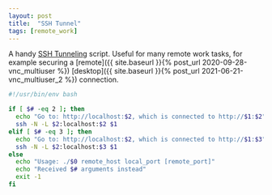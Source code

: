 ```yaml
---
layout: post
title:  "SSH Tunnel"
tags: [remote_work]
---
```


A handy [SSH Tunneling](https://www.ssh.com/academy/ssh/tunneling/example) script. Useful for many remote work
tasks, for example securing a [remote]({{ site.baseurl }}{% post_url 2020-09-28-vnc_multiuser %})
[desktop]({{ site.baseurl }}{% post_url 2021-06-21-vnc_multiuser_2 %}) connection.

```bash
#!/usr/bin/env bash

if [ $# -eq 2 ]; then
  echo "Go to: http://localhost:$2, which is connected to http://$1:$2"
  ssh -N -L $2:localhost:$2 $1
elif [ $# -eq 3 ]; then
  echo "Go to: http://localhost:$2, which is connected to http://$1:$3"
  ssh -N -L $2:localhost:$3 $1
else
  echo "Usage: ./$0 remote_host local_port [remote_port]"
  echo "Received $# arguments instead"
  exit -1
fi
```